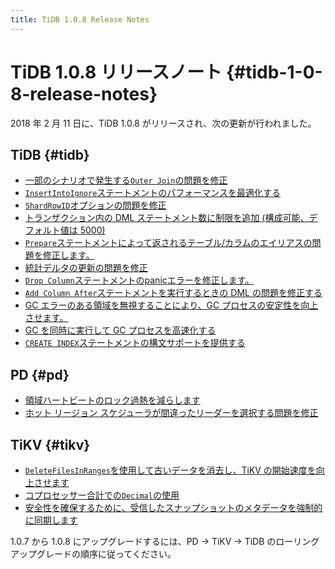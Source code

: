 ```yaml
---
title: TiDB 1.0.8 Release Notes
---
```


# TiDB 1.0.8 リリースノート {#tidb-1-0-8-release-notes}

2018 年 2 月 11 日に、TiDB 1.0.8 がリリースされ、次の更新が行われました。

## TiDB {#tidb}

-   [一部のシナリオで発生する`Outer Join`の問題を修正](https://github.com/pingcap/tidb/pull/5712)
-   [`InsertIntoIgnore`ステートメントのパフォーマンスを最適化する](https://github.com/pingcap/tidb/pull/5738)
-   [`ShardRowID`オプションの問題を修正](https://github.com/pingcap/tidb/pull/5751)
-   [トランザクション内の DML ステートメント数に制限を追加 (構成可能、デフォルト値は 5000)](https://github.com/pingcap/tidb/pull/5754)
-   [`Prepare`ステートメントによって返されるテーブル/カラムのエイリアスの問題を修正します。](https://github.com/pingcap/tidb/pull/5776)
-   [統計デルタの更新の問題を修正](https://github.com/pingcap/tidb/pull/5787)
-   [`Drop Column`ステートメントのpanicエラーを修正します。](https://github.com/pingcap/tidb/pull/5805)
-   [`Add Column After`ステートメントを実行するときの DML の問題を修正する](https://github.com/pingcap/tidb/pull/5818)
-   [GC エラーのある領域を無視することにより、GC プロセスの安定性を向上させます。](https://github.com/pingcap/tidb/pull/5815)
-   [GC を同時に実行して GC プロセスを高速化する](https://github.com/pingcap/tidb/pull/5850)
-   [`CREATE INDEX`ステートメントの構文サポートを提供する](https://github.com/pingcap/tidb/pull/5853)

## PD {#pd}

-   [領域ハートビートのロック過熱を減らします](https://github.com/pingcap/pd/pull/932)
-   [ホット リージョン スケジューラが間違ったリーダーを選択する問題を修正](https://github.com/pingcap/pd/pull/939)

## TiKV {#tikv}

-   [`DeleteFilesInRanges`を使用して古いデータを消去し、TiKV の開始速度を向上させます](https://github.com/pingcap/tikv/pull/2740)
-   [コプロセッサー合計での`Decimal`の使用](https://github.com/pingcap/tikv/pull/2754)
-   [安全性を確保するために、受信したスナップショットのメタデータを強制的に同期します](https://github.com/pingcap/tikv/pull/2758)

1.0.7 から 1.0.8 にアップグレードするには、PD -&gt; TiKV -&gt; TiDB のローリング アップグレードの順序に従ってください。
